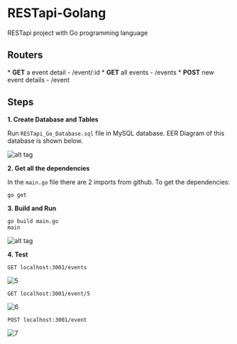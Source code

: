 # RESTapi-Golang
RESTapi project with Go programming language

<h2>Routers</h2>
* <b>GET</b> a event detail - /event/:id
* <b>GET</b> all events - /events
* <b>POST</b> new event details - /event

<h2>Steps</h2>

<b>1. Create Database and Tables</b>

Run `RESTapi_Go_Database.sql` file in MySQL database. EER Diagram of this database is shown below.

![alt tag](https://cloud.githubusercontent.com/assets/10353650/23487538/70191d5a-feef-11e6-8840-a39a911ea30d.png)

<b>2. Get all the dependencies</b>

In the `main.go` file there are 2 imports from github. To get the dependencies:

```
go get
```

<b>3. Build and Run</b>

```
go build main.go
main
```
![alt tag](https://cloud.githubusercontent.com/assets/10353650/23487725/abf23c5c-fef0-11e6-9fee-bebb08c5b35f.PNG)

<b>4. Test</b>

```
GET localhost:3001/events
```
![5](https://cloud.githubusercontent.com/assets/10353650/23487972/5090536a-fef2-11e6-8394-cc78a72fae68.PNG)

```
GET localhost:3001/event/5
```
![6](https://cloud.githubusercontent.com/assets/10353650/23487973/50b66bf4-fef2-11e6-80da-915139cf8794.PNG)

```
POST localhost:3001/event
```
![7](https://cloud.githubusercontent.com/assets/10353650/23487974/50ca9200-fef2-11e6-8cbd-d1bd790b5c0f.PNG)
